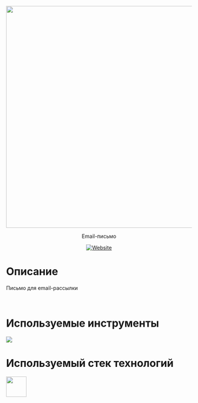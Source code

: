 <p align="center"><img width="600" src="https://user-images.githubusercontent.com/47634965/68462909-e02e6e80-0250-11ea-9006-0462d663e4f3.png"></p>
<p align="center">Email-письмо</p>
<p align="center"><a align="center" href="https://gerkon3.github.io/email"><img alt="Website" src="https://img.shields.io/website?label=URL&up_message=gerkon3.github.io%2Femail&url=https%3A%2F%2Fgerkon3.github.io%2Femail"></a></p>
<h1>Описание</h1>
<p>Письмо для email-рассылки</p>
<br>
<h1>Используемые инструменты</h1>
<img src="https://user-images.githubusercontent.com/47634965/68461475-a6a83400-024d-11ea-9038-3c16e6def02d.png">
<br>
<h1>Используемый стек технологий</h1>
<img height="55" src="https://user-images.githubusercontent.com/47634965/68461014-9b083d80-024c-11ea-979f-bf4e00bbe98e.png">
